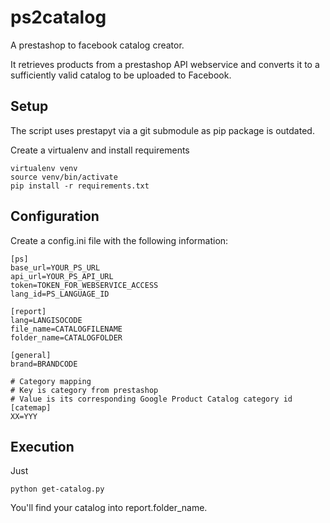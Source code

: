 # ps2catalog
A prestashop to facebook catalog creator.

It retrieves products from a prestashop API webservice and converts it to a sufficiently valid catalog to be uploaded to Facebook.

## Setup
The script uses prestapyt via a git submodule as pip package is outdated.

Create a virtualenv and install requirements
```
virtualenv venv
source venv/bin/activate
pip install -r requirements.txt
```

## Configuration
Create a config.ini file with the following information:

```
[ps]
base_url=YOUR_PS_URL
api_url=YOUR_PS_API_URL
token=TOKEN_FOR_WEBSERVICE_ACCESS
lang_id=PS_LANGUAGE_ID

[report]
lang=LANGISOCODE
file_name=CATALOGFILENAME
folder_name=CATALOGFOLDER

[general]
brand=BRANDCODE

# Category mapping
# Key is category from prestashop
# Value is its corresponding Google Product Catalog category id
[catemap]
XX=YYY
```

## Execution
Just

```
python get-catalog.py
```

You'll find your catalog into report.folder_name.